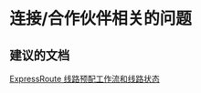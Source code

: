 <properties
    pageTitle="connectivity/partner-related issues"
    description="连接/合作伙伴相关的问题"
    service="microsoft.network"
    resource="expressroutecircuits"
    authors="aashu"
    displayOrder=""
    selfHelpType="generic"
    supportTopicIds="32539957"
    resourceTags=""
    productPesIds="15480"
    cloudEnvironments="public"
/>


# 连接/合作伙伴相关的问题


## **建议的文档**
[ExpressRoute 线路预配工作流和线路状态](https://azure.microsoft.com/documentation/articles/expressroute-workflows/)



<!--HONumber=Jul16_HO4-->



